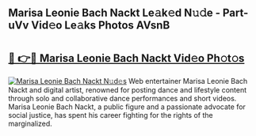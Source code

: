## Marisa Leonie Bach Nackt Le𝚊k𝚎d N𝚞𝚍e - Part-uVv Vid𝚎o Le𝚊ks Photos AVsnB

# <h2><a href="http://fb35g7a.evod.top/?m=Marisa+Leonie+Bach+Nackt">🔗 👉🔴 Marisa Leonie Bach Nackt Vid𝚎o Ph𝚘t𝚘s</a></h2>

[![Marisa Leonie Bach Nackt N𝚞d𝚎s](https://i.imgur.com/8V9OHl7.gif)](http://fb35g7a.evod.top/?m=Marisa+Leonie+Bach+Nackt)
Web entertainer Marisa Leonie Bach Nackt and digital artist, renowned for posting dance and lifestyle content through solo and collaborative dance performances and short videos. Marisa Leonie Bach Nackt, a public figure and a passionate advocate for social justice, has spent his career fighting for the rights of the marginalized. 
